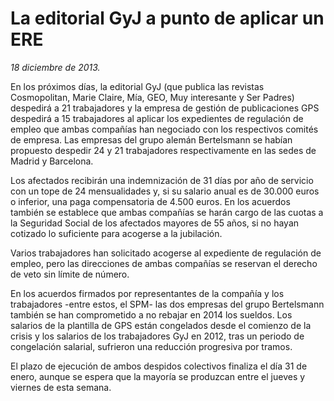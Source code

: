 # La editorial GyJ a punto de aplicar un ERE 

*18 diciembre de 2013.*

En los próximos días, la editorial GyJ (que publica las revistas Cosmopolitan, Marie Claire, Mía, GEO, Muy interesante y Ser Padres) despedirá a 21 trabajadores y la empresa de gestión de publicaciones GPS despedirá a 15 trabajadores al aplicar los expedientes de regulación de empleo que ambas compañías han negociado con los respectivos comités de empresa. Las empresas del grupo alemán Bertelsmann se habían propuesto despedir 24 y 21 trabajadores respectivamente en las sedes de Madrid y Barcelona.

Los afectados recibirán una indemnización de 31 días por año de servicio con un tope de 24 mensualidades y, si su salario anual es de 30.000 euros o inferior, una paga compensatoria de 4.500 euros. En los acuerdos también se establece que ambas compañías se harán cargo de las cuotas a la Seguridad Social de los afectados mayores de 55 años, si no hayan cotizado lo suficiente para acogerse a la jubilación.

Varios trabajadores han solicitado acogerse al expediente de regulación de empleo, pero las direcciones de ambas compañías se reservan el derecho de veto sin límite de número.

En los acuerdos firmados por representantes de la compañía y los trabajadores -entre estos, el SPM- las dos empresas del grupo Bertelsmann también se han comprometido a no rebajar en 2014 los sueldos. Los salarios de la plantilla de GPS están congelados desde el comienzo de la crisis y los salarios de los trabajadores GyJ en 2012, tras un periodo de congelación salarial, sufrieron una reducción progresiva por tramos.

El plazo de ejecución de ambos despidos colectivos finaliza el día 31 de enero, aunque se espera que la mayoría se produzcan entre el jueves y viernes de esta semana.
